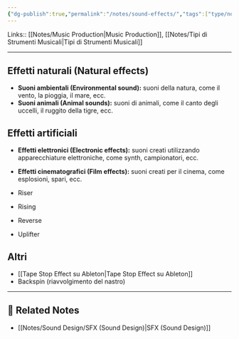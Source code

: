```yaml
---
{"dg-publish":true,"permalink":"/notes/sound-effects/","tags":["type/note"]}
---
```


Links:: [[Notes/Music Production\|Music Production]], [[Notes/Tipi di Strumenti Musicali\|Tipi di Strumenti Musicali]]

---

## Effetti naturali (Natural effects)

- **Suoni ambientali (Environmental sound):** suoni della natura, come il vento, la pioggia, il mare, ecc.
- **Suoni animali (Animal sounds):** suoni di animali, come il canto degli uccelli, il ruggito della tigre, ecc.

## Effetti artificiali

- **Effetti elettronici (Electronic effects):** suoni creati utilizzando apparecchiature elettroniche, come synth, campionatori, ecc.
- **Effetti cinematografici (Film effects):** suoni creati per il cinema, come esplosioni, spari, ecc.


- Riser
- Rising
- Reverse
- Uplifter

## Altri

- [[Tape Stop Effect su Ableton\|Tape Stop Effect su Ableton]]
- Backspin (riavvolgimento del nastro)



---

## 🔗 Related Notes

- [[Notes/Sound Design/SFX (Sound Design)\|SFX (Sound Design)]]





